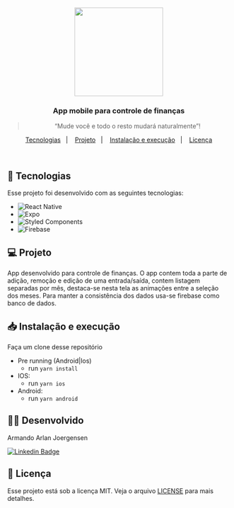 <h1 align="center">
  <img alt="" title="" src=".github/financas.png" width="200px" />
</h1>

<h3 align="center">
  App mobile para controle de finanças
</h3>

<blockquote align="center">“Mude você e todo o resto mudará naturalmente”!</blockquote>

<p align="center">
  <a href="#-tecnologias">Tecnologias</a>&nbsp;&nbsp;&nbsp;|&nbsp;&nbsp;&nbsp;
  <a href="#-projeto">Projeto</a>&nbsp;&nbsp;&nbsp;|&nbsp;&nbsp;&nbsp;
  <a href="#-instalação-e-execução">Instalação e execução</a>&nbsp;&nbsp;&nbsp;|&nbsp;&nbsp;&nbsp;
  <a href="#-licença">Licença</a>
</p>

<br>

## 🚀 Tecnologias

Esse projeto foi desenvolvido com as seguintes tecnologias:

- ![React Native](https://img.shields.io/badge/react_native-%2320232a.svg?style=for-the-badge&logo=react&logoColor=%2361DAFB)
- ![Expo](https://img.shields.io/badge/expo-1C1E24?style=for-the-badge&logo=expo&logoColor=#D04A37)
- ![Styled Components](https://img.shields.io/badge/styled--components-DB7093?style=for-the-badge&logo=styled-components&logoColor=white)
- ![Firebase](https://img.shields.io/badge/firebase-%23039BE5.svg?style=for-the-badge&logo=firebase)

## 💻 Projeto

App desenvolvido para controle de finanças. O app contem toda a parte de adição, remoção e edição de uma entrada/saída, contem listagem separadas por mês, destaca-se nesta tela as animações entre a seleção dos meses. Para manter a consistência dos dados usa-se firebase como banco de dados.

## 📥 Instalação e execução

Faça um clone desse repositório

- Pre running (Android|Ios)
  - run `yarn install`
- IOS:
  - run `yarn ios`
- Android:   
  - run `yarn android`

## 👨‍💻 Desenvolvido

Armando Arlan Joergensen <p></p>
[![Linkedin Badge](https://img.shields.io/badge/-LinkedIn-blue?style=flat-square&logo=Linkedin&logoColor=white&link=https://www.linkedin.com/in/armandoaaj/)](https://www.linkedin.com/in/armandoaaj/)

## 📝 Licença

Esse projeto está sob a licença MIT. Veja o arquivo [LICENSE](LICENSE.md) para mais detalhes.
